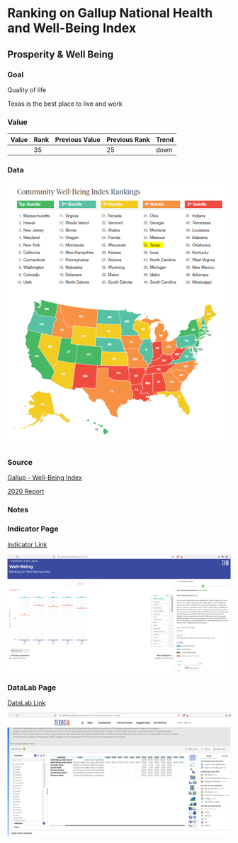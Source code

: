 # Ranking on Gallup National Health and Well-Being Index

## Prosperity & Well Being

### **Goal**

Quality of life

Texas is the best place to live and work

### **Value**

|  Value      | Rank        | Previous Value | Previous Rank | Trend | 
| ----------- | ----------- | ----------- | ----------- | -----------|
|           | 35         |             | 25         | down        | 

### Data

![well](./data_wellbeing.PNG)


### Source

[Gallup - Well-Being Index](https://wellbeingindex.sharecare.com/download-reports/?submissionGuid=1a490b8f-54d0-48a9-bdaa-c22fd959a46b)

[2020 Report](./MCCS-7746-Sharecare-Community-Well-being-Index_2020-State-Rankings.pdf)

### Notes


### Indicator Page

[Indicator Link](https://indicators.texas2036.org/indicator/34)

![d](./indicator_wellbeing.PNG)

### DataLab Page

[DataLab Link](https://datalab.texas2036.org/pzraqxg/state-well-being-rankings?accesskey=eccapje)

![d](./datalab_wellbeing.PNG)



